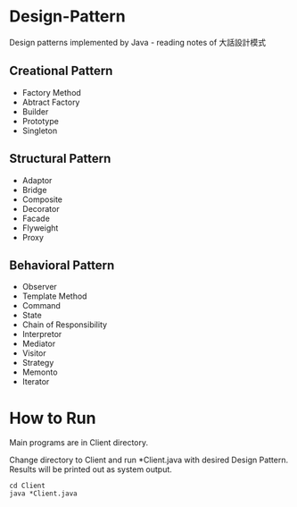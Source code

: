 # Design-Pattern
Design patterns implemented by Java - reading notes of 大話設計模式

## Creational Pattern
* Factory Method
* Abtract Factory
* Builder
* Prototype
* Singleton

## Structural Pattern
* Adaptor
* Bridge
* Composite
* Decorator
* Facade
* Flyweight
* Proxy

## Behavioral Pattern
* Observer
* Template Method
* Command
* State
* Chain of Responsibility
* Interpretor
* Mediator
* Visitor
* Strategy
* Memonto
* Iterator

# How to Run

Main programs are in Client directory.

Change directory to Client and run \*Client.java with desired Design Pattern. Results will be printed out as system output.

  ```
  cd Client
  java *Client.java
  ```
  
